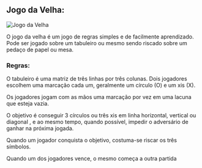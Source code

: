 ## Jogo da Velha:

![Jogo da Velha][1]


O jogo da velha é um jogo de regras simples e de facilmente aprendizado. Pode ser jogado sobre um tabuleiro ou mesmo sendo riscado sobre um pedaço de papel ou mesa.

### Regras:

O tabuleiro é uma matriz de três linhas por três colunas.
Dois jogadores escolhem uma marcação cada um, geralmente um círculo (O) e um xis (X).

Os jogadores jogam com as mãos uma marcação por vez em uma lacuna que esteja vazia.

O objetivo é conseguir 3 círculos ou três xis em linha horizontal, vertical ou diagonal , e ao mesmo tempo, quando possível, impedir o adversário de ganhar na próxima jogada.

Quando um jogador conquista o objetivo, costuma-se riscar os três símbolos.

Quando um dos jogadores vence, o mesmo começa a outra partida

[1]:https://upload.wikimedia.org/wikipedia/commons/a/ae/Tic_Tac_Toe.gif
